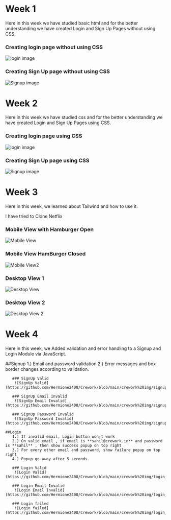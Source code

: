 
# Week 1

Here in this week we have studied basic html and for the better understanding we have created Login and Sign Up Pages without using CSS.

### Creating login page without using CSS
 ![login image](https://github.com/Hermione2408/Crework/blob/main/crework%20img/Screenshot%202022-07-24%20015930.png)
 
 
 ### Creating Sign Up page without using CSS

 ![Signup image](https://github.com/Hermione2408/Crework/blob/main/crework%20img/Screenshot%202022-07-24%20020040.png)
 
 
 # Week 2

Here in this week we have studied css and for the better understanding we have created Login and Sign Up Pages using CSS.

### Creating login page using CSS
 ![login image](https://github.com/Hermione2408/Crework/blob/main/crework%20img/Screenshot%202022-07-31%20172433.png)
 
 
 ### Creating Sign Up page using CSS

 ![Signup image](https://github.com/Hermione2408/Crework/blob/main/crework%20img/Screenshot%202022-07-31%20172524.png)
 
 
  # Week 3

Here in this week, we learned about Tailwind and how to use it.

I have tried to Clone Netflix 

### Mobile View with Hamburger Open
 ![Mobile View](https://github.com/Hermione2408/Crework/blob/main/crework%20img/MobileView.png)
 
 
 ### Mobile View HamBurger Closed

 ![Mobile View2](https://github.com/Hermione2408/Crework/blob/main/crework%20img/Mobile_view.png)
 
 ### Desktop View 1
 ![Desktop View](https://github.com/Hermione2408/Crework/blob/main/crework%20img/DesktopView1.png)
 
  ### Desktop View 2
 ![Desktop View 2](https://github.com/Hermione2408/Crework/blob/main/crework%20img/DesktopView2.png)
 
 
 
 # Week 4
 
 Here in this week, we Added validation and error handling to a Signup and Login Module via JavaScript.
 
  ##Signup
      1.) Email and password validation
      2.) Error messages and box border changes according to validation.
       
       ### SignUp Valid
        ![SignUp Valid](https://github.com/Hermione2408/Crework/blob/main/crework%20img/signup_valid.png)

       ### SignUp Email Invalid
        ![SignUp Email Invalid](https://github.com/Hermione2408/Crework/blob/main/crework%20img/signup_invalid_email.png)
 
       ### SignUp Password Invalid
        ![SignUp Password Invalid](https://github.com/Hermione2408/Crework/blob/main/crework%20img/signup_invalid_email_pass.png)
 
    ##Login
       1.) If invalid email, Login button won;t work
       2.) On valid email , if email is **sahil@crework.in** and password is **sahil** , then show success popup on top right
       3.) For every other email and password, show failure popup on top right
       4.) Popup go away after 5 seconds.

       ### Login Valid
        ![Login Valid](https://github.com/Hermione2408/Crework/blob/main/crework%20img/login_success.png)

       ### Login Email Invalid
        ![Login Email Invalid](https://github.com/Hermione2408/Crework/blob/main/crework%20img/login_invalid_email.png)
 
       ### Login failed
        ![Login failed](https://github.com/Hermione2408/Crework/blob/main/crework%20img/login_failed.png)
 
 
 
